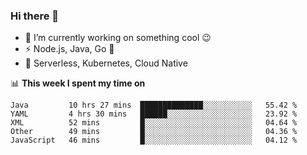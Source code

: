 ### Hi there 👋

<!--
**nodejh/nodejh** is a ✨ _special_ ✨ repository because its `README.md` (this file) appears on your GitHub profile.

Here are some ideas to get you started:

- 🔭 I’m currently working on ...
- 🌱 I’m currently learning ...
- 👯 I’m looking to collaborate on ...
- 🤔 I’m looking for help with ...
- 💬 Ask me about ...
- 📫 How to reach me: ...
- 😄 Pronouns: ...
- ⚡ Fun fact: ...
-->

- 🔭 I’m currently working on something cool :wink:
- ⚡ Node.js, Java, Go :thought_balloon:
- 🤖 Serverless, Kubernetes, Cloud Native

📊 **This week I spent my time on**

<!--START_SECTION:waka-->
```text
Java         10 hrs 27 mins  ██████████████░░░░░░░░░░░   55.42 % 
YAML         4 hrs 30 mins   ██████░░░░░░░░░░░░░░░░░░░   23.92 % 
XML          52 mins         █░░░░░░░░░░░░░░░░░░░░░░░░   04.64 % 
Other        49 mins         █░░░░░░░░░░░░░░░░░░░░░░░░   04.36 % 
JavaScript   46 mins         █░░░░░░░░░░░░░░░░░░░░░░░░   04.12 % 
```
<!--END_SECTION:waka-->


<!--
:traffic_light: **Visitors**

![visitors](https://visitor-badge.glitch.me/badge?page_id=nodejh.nodejh)
-->
